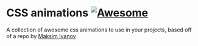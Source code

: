 # CSS animations [![Awesome](https://cdn.rawgit.com/sindresorhus/awesome/d7305f38d29fed78fa85652e3a63e154dd8e8829/media/badge.svg)](https://github.com/sindresorhus/awesome)

A collection of awesome css animations to use in your projects, based off of a repo by [Maksim Ivanov](https://github.com/satansdeer)

